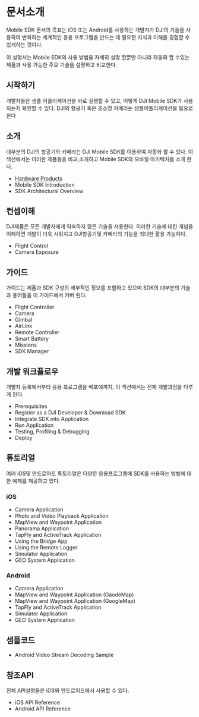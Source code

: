 # 문서소개

Mobile SDK 문서의 목표는 iOS 또는 Android를 사용하는 개발자가 DJI의 기술을 사용하여 변화하는 세계적인 응용 프로그램을 만드는 데 필요한 지식과 이해를 경험할 수있게하는 것이다.

이 설명서는 Mobile SDK의 사용 방법을 자세히 설명 할뿐만 아니라 자동화 할 수있는 제품과 사용 가능한 주요 기술을 설명하고 비교한다. 

## 시작하기 

개발자들은 샘플 어플리케이션을 바로 실행할 수 있고, 어떻게 DJI Mobile SDK가 사용되는지 확인할 수 있다. DJI의 항공기 혹은 초소영 카메라는 샘플어플리케이션을 필요로 한다

## 소개 

대부분의 DJI의 항공기와 카메라는 DJI Mobile SDK를 이용하여 자동화 할 수 있다. 이 섹션에서는 이러한 제품들을 비교,소개하고 Mobile SDK와 모바일 아키텍처를 소개 한다. 

- [Hardware Products](./Introduction/README.md)
- Mobile SDK Introduction
- SDK Architectural Overview

## 컨셉이해

DJI제품은 모든 개발자에게 익숙하지 않은 기술을 사용한다. 이러한 기술에 대한 개념을 이해하면 개발이 더욱 시워지고 DJI항공기및 카메라의 기능을 최대한 활용 가능하다.

- Flight Control
- Camera Exposure

## 가이드

가이드는 제품과 SDK 구성의 세부적인 정보를 포함하고 있으며 SDK의 대부분의 기술과 용어들을 이 가이드에서 커버 된다.

- Flight Controller
- Camera
- Gimbal
- AirLink
- Remote Controller
- Smart Battery
- Missions
- SDK Manager


## 개발 워크플로우

개발자 등록에서부터 응용 프로그램을 배포에까지, 이 섹션에서는 전체 개발과정을 다루게 된다.

- Prerequisites
- Register as a DJI Developer & Download SDK
- Integrate SDK into Application
- Run Application
- Testing, Profiling & Debugging
- Deploy

## 튜토리얼

여러 iOS및 안드로아드 튜토리얼은 다양한 응용프로그램에 SDK를 사용하는 방법에 대한 예제를 제공하고 있다.

### iOS

- Camera Application
- Photo and Video Playback Application
- MapView and Waypoint Application
- Panorama Application
- TapFly and ActiveTrack Application
- Using the Bridge App
- Using the Remote Logger
- Simulator Application
- GEO System Application

### Android

- Camera Application
- MapView and Waypoint Application (GaodeMap)
- MapView and Waypoint Application (GoogleMap)
- TapFly and ActiveTrack Application
- Simulator Application
- GEO System Application

## 샘플코드

- Android Video Stream Decoding Sample

## 참조API
전체 API설명들은 iOS와 안드로이드에서 사용할 수 있다.

- iOS API Reference
- Android API Reference
